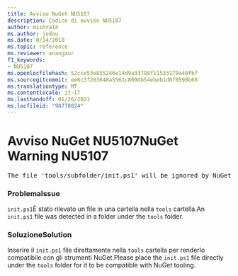 ```yaml
---
title: Avviso NuGet NU5107
description: Codice di avviso NU5107
author: mishra14
ms.author: jodou
ms.date: 8/14/2018
ms.topic: reference
ms.reviewer: anangaur
f1_keywords:
- NU5107
ms.openlocfilehash: 52cce53e855246e14d9a33798f11533179a40fbf
ms.sourcegitcommit: ee6c3f203648a5561c809db54ebeb1d0f0598b68
ms.translationtype: MT
ms.contentlocale: it-IT
ms.lasthandoff: 01/26/2021
ms.locfileid: "98778024"
---
```

# <a name="nuget-warning-nu5107"></a><span data-ttu-id="ccf09-103">Avviso NuGet NU5107</span><span class="sxs-lookup"><span data-stu-id="ccf09-103">NuGet Warning NU5107</span></span>
<pre>The file 'tools/subfolder/init.ps1' will be ignored by NuGet because it is not directly under 'tools' folder. Place the file directly under 'tools' folder.</pre>

### <a name="issue"></a><span data-ttu-id="ccf09-104">Problema</span><span class="sxs-lookup"><span data-stu-id="ccf09-104">Issue</span></span>

<span data-ttu-id="ccf09-105">`init.ps1`È stato rilevato un file in una cartella nella `tools` cartella.</span><span class="sxs-lookup"><span data-stu-id="ccf09-105">An `init.ps1` file was detected in a folder under the `tools` folder.</span></span>


### <a name="solution"></a><span data-ttu-id="ccf09-106">Soluzione</span><span class="sxs-lookup"><span data-stu-id="ccf09-106">Solution</span></span>

<span data-ttu-id="ccf09-107">Inserire il `init.ps1` file direttamente nella `tools` cartella per renderlo compatibile con gli strumenti NuGet.</span><span class="sxs-lookup"><span data-stu-id="ccf09-107">Please place the `init.ps1` file directly under the `tools` folder for it to be compatible with NuGet tooling.</span></span>

